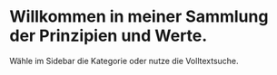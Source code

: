 ﻿# Willkommen in meiner Sammlung der Prinzipien und Werte. 

Wähle im Sidebar die Kategorie oder nutze die Volltextsuche.